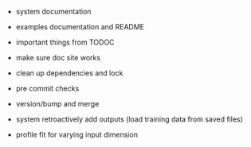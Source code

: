 - system documentation
- examples documentation and README
- important things from TODOC
- make sure doc site works
- clean up dependencies and lock
- pre commit checks
- version/bump and merge

- system retroactively add outputs (load training data from saved files)

- profile fit for varying input dimension